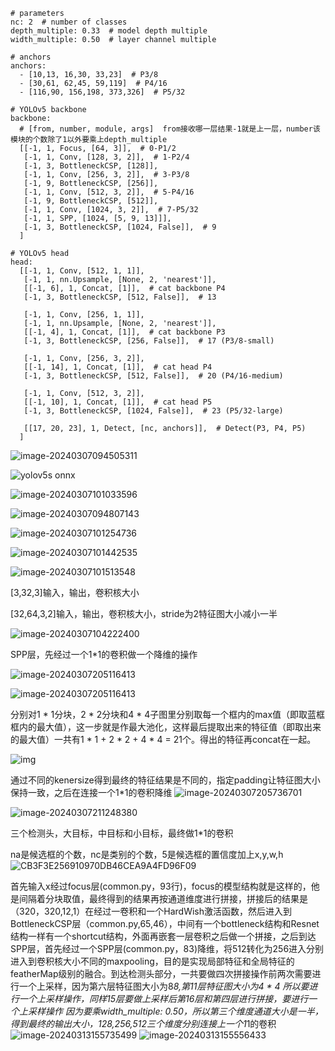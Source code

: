 ```
# parameters
nc: 2  # number of classes
depth_multiple: 0.33  # model depth multiple
width_multiple: 0.50  # layer channel multiple

# anchors
anchors:
  - [10,13, 16,30, 33,23]  # P3/8
  - [30,61, 62,45, 59,119]  # P4/16
  - [116,90, 156,198, 373,326]  # P5/32

# YOLOv5 backbone
backbone:
  # [from, number, module, args]  from接收哪一层结果-1就是上一层，number该模块的个数除了1以外要乘上depth_multiple
  [[-1, 1, Focus, [64, 3]],  # 0-P1/2
   [-1, 1, Conv, [128, 3, 2]],  # 1-P2/4
   [-1, 3, BottleneckCSP, [128]],
   [-1, 1, Conv, [256, 3, 2]],  # 3-P3/8
   [-1, 9, BottleneckCSP, [256]],
   [-1, 1, Conv, [512, 3, 2]],  # 5-P4/16
   [-1, 9, BottleneckCSP, [512]],
   [-1, 1, Conv, [1024, 3, 2]],  # 7-P5/32
   [-1, 1, SPP, [1024, [5, 9, 13]]],
   [-1, 3, BottleneckCSP, [1024, False]],  # 9
  ]

# YOLOv5 head
head:
  [[-1, 1, Conv, [512, 1, 1]],
   [-1, 1, nn.Upsample, [None, 2, 'nearest']],
   [[-1, 6], 1, Concat, [1]],  # cat backbone P4
   [-1, 3, BottleneckCSP, [512, False]],  # 13

   [-1, 1, Conv, [256, 1, 1]],
   [-1, 1, nn.Upsample, [None, 2, 'nearest']],
   [[-1, 4], 1, Concat, [1]],  # cat backbone P3
   [-1, 3, BottleneckCSP, [256, False]],  # 17 (P3/8-small)

   [-1, 1, Conv, [256, 3, 2]],
   [[-1, 14], 1, Concat, [1]],  # cat head P4
   [-1, 3, BottleneckCSP, [512, False]],  # 20 (P4/16-medium)

   [-1, 1, Conv, [512, 3, 2]],
   [[-1, 10], 1, Concat, [1]],  # cat head P5
   [-1, 3, BottleneckCSP, [1024, False]],  # 23 (P5/32-large)

   [[17, 20, 23], 1, Detect, [nc, anchors]],  # Detect(P3, P4, P5)
  ]
```

![image-20240307094505311](https://github.com/jiangsu415/YOLOV5/assets/130949548/6ce6cf5d-e8a6-42b9-b060-c474a2114b84)

![yolov5s onnx](https://github.com/jiangsu415/YOLOV5/assets/130949548/5b2b7797-8d5d-4cbf-9ff9-78b76c801180)

![image-20240307101033596](https://github.com/jiangsu415/YOLOV5/assets/130949548/a04bc21f-f7e1-418f-9234-bcd38af68db3)

![image-20240307094807143](https://github.com/jiangsu415/YOLOV5/assets/130949548/90331fa1-4cc0-46b0-8125-f6705151e791)

![image-20240307101254736](https://github.com/jiangsu415/YOLOV5/assets/130949548/00d5d815-96f3-4884-8ed6-9e91ba3ee3a7)

![image-20240307101442535](https://github.com/jiangsu415/YOLOV5/assets/130949548/13cd1d99-833c-4214-abbb-043e86b0a771)

![image-20240307101513548](https://github.com/jiangsu415/YOLOV5/assets/130949548/130404c1-52b7-471b-a975-86233c8c7f5b)


[3,32,3]输入，输出，卷积核大小

[32,64,3,2]输入，输出，卷积核大小，stride为2特征图大小减小一半

![image-20240307104222400](https://github.com/jiangsu415/YOLOV5/assets/130949548/340f549e-fe39-4bc7-8882-645235d0684d)

SPP层，先经过一个1*1的卷积做一个降维的操作

![image-20240307205116413](https://github.com/jiangsu415/YOLOV5/assets/130949548/af0dcf97-b8de-43e5-ba2f-837657ed22ad)

![image-20240307205116413](https://github.com/jiangsu415/YOLOV5/assets/130949548/861a948a-8b64-4b6d-b235-f77b6b8a1ff0)


分别对1 * 1分块，2 * 2分块和4 * 4子图里分别取每一个框内的max值（即取蓝框框内的最大值），这一步就是作最大池化，这样最后提取出来的特征值（即取出来的最大值）一共有1 * 1 + 2 * 2 + 4 * 4 = 21个。得出的特征再concat在一起。

![img](https://img-blog.csdnimg.cn/d87b6e3992c84da1ba8962088e622d05.png?x-oss-process=image/watermark,type_d3F5LXplbmhlaQ,shadow_50,text_Q1NETiBAdHTkuKs=,size_20,color_FFFFFF,t_70,g_se,x_16)

通过不同的kenersize得到最终的特征结果是不同的，指定padding让特征图大小保持一致，之后在连接一个1*1的卷积降维
![image-20240307205736701](https://github.com/jiangsu415/YOLOV5/assets/130949548/31695582-8436-4ad8-b582-79f6a8d775b8)

![image-20240307211248380](https://github.com/jiangsu415/YOLOV5/assets/130949548/3938bfa4-7c42-4bf5-9a68-11ef89de65bc)

三个检测头，大目标，中目标和小目标，最终做1*1的卷积

na是候选框的个数，nc是类别的个数，5是候选框的置信度加上x,y,w,h
![CB3F3E256910970DB46CEA9A4FD96F09](https://github.com/jiangsu415/YOLOV5/assets/130949548/2f0a2423-0eb9-4cf2-9a4b-d48421c699d6)


首先输入x经过focus层(common.py，93行)，focus的模型结构就是这样的，他是间隔着分块取值，最终得到的结果再按通道维度进行拼接，拼接后的结果是（320，320,12,1）在经过一卷积和一个HardWish激活函数，然后进入到BottleneckCSP层（common.py,65,46），中间有一个bottleneck结构和Resnet结构一样有一个shortcut结构，外面再嵌套一层卷积之后做一个拼接，之后到达SPP层，首先经过一个SPP层(common.py，83)降维，将512转化为256进入分别进入到卷积核大小不同的maxpooling，目的是实现局部特征和全局特征的featherMap级别的融合。到达检测头部分，一共要做四次拼接操作前两次需要进行一个上采样，因为第六层特征图大小为8*8,第11层特征图大小为4 * 4 所以要进行一个上采样操作，同样15层要做上采样后第16层和第四层进行拼接，要进行一个上采样操作  因为要乘width_multiple: 0.50，所以第三个维度通道大小是一半，得到最终的输出大小，128,256,512三个维度分别连接上一个1*1的卷积
![image-20240313155735499](https://github.com/jiangsu415/YOLOV5/assets/130949548/e71fcc12-fc8d-4ea5-abd4-993d5d27ef80)
![image-20240313155556433](https://github.com/jiangsu415/YOLOV5/assets/130949548/3b93fbb7-c6d5-4672-acbf-c7c7ddaec04d)
